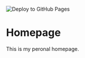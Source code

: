 ![Deploy to GitHub Pages](https://github.com/dwennemar/homepage/workflows/Deploy%20to%20GitHub%20Pages/badge.svg)

# Homepage

This is my peronal homepage.
